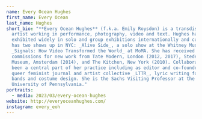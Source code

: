 ```yaml
---
name: Every Ocean Hughes
first_name: Every Ocean
last_name: Hughes
short_bio: "**Every Ocean Hughes** (f.k.a. Emily Roysdon) is a transdisciplinary
  artist working in performance, photography, video and text. Hughes has
  exhibited widely in solo and group exhibitions internationally and currently
  has two shows up in NYC: _Alive Side_, a solo show at the Whitney Museum and
  _Signals: How Video Transformed the World_ at MoMA. She has received
  commissions for new work from Tate Modern, London (2012, 2017), Stedelijk
  Museum, Amsterdam (2014), and The Kitchen, New York (2010). Collaboration has
  been a central part of her practice including as editor and co-founder of the
  queer feminist journal and artist collective _LTTR_, lyric writing for several
  bands and costume design. She is the Sachs Visiting Professor at the
  University of Pennsylvania."
portraits:
  - media: 2023/03/every-ocean-hughes
website: http://everyoceanhughes.com/
instagram: every_eoh
---
```

